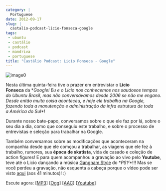 ```yaml
---
category: |
  Portuguese
date: 2012-09-17
slug: |
  castalio-podcast-licio-fonseca-google
tags:
 - ubuntu
 - castálio
 - podcast
 - mandriva
 - portuguese
title: "Castálio Podcast: Licio Fonseca - Google"
---
```


![image0](http://bit.ly/OMhBUp)

Nesta última quinta-feira tive o prazer em entrevistar o **Licio
Fonseca** da \**Google! Eu e o Licio nos conhecemos nos saudosos tempos
do Ubuntu Brasil, mas não conversávamos desde 2006 se não me engano.
Desde então muita coisa aconteceu, e hoje ele trabalha na Google,
fazendo toda a manutenção e administração da infra estrutura de toda
a América do Sul*\*!

Durante nosso bate-papo, conversamos sobre o que ele faz por lá, sobre o
seu dia a dia, como que conseguiu este trabalho, e sobre o processo de
entrevistas e seleção para trabalhar na Google.

Também conversamos sobre as modificações que aconteceram na companhia
desde que ele comçou a trabalhar, as viagens que ele fez à trabalho,
rumores, sua **época de skatista**, vida de casado e coleção de action
figures! E para quem acompanhou a gravação ao vivo pelo **Youtube**,
teve até o Licio dançando a música [Gangnam
Style](https://www.youtube.com/watch?v=9bZkp7q19f0) do \**PSY*\*!!! Mas
se você perdeu a gravação, não esquenta a cabeça porque o vídeo pode ser
visto [aqui](http://bit.ly/QTNlg0) (aos 41 minutos)! :)

Escute agora:
\[[MP3](http://www.castalio.gnulinuxbrasil.org/castalio-podcast-45.mp3)\]
\[[Ogg](http://www.castalio.gnulinuxbrasil.org/castalio-podcast-45.ogg)\]
\[[AAC](http://www.castalio.gnulinuxbrasil.org/castalio-podcast-45.m4a)\]
\[[Youtube](http://bit.ly/QTNlg0)\]

